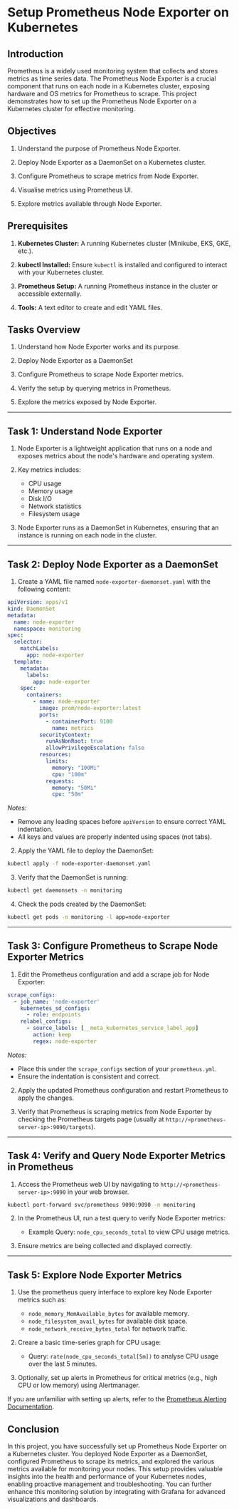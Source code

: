 # Setup Prometheus Node Exporter on Kubernetes

## Introduction

Prometheus is a widely used monitoring system that collects and stores metrics as time series data. The Prometheus Node Exporter is a crucial component that runs on each node in a Kubernetes cluster, exposing hardware and OS metrics for Prometheus to scrape. This project demonstrates how to set up the Prometheus Node Exporter on a Kubernetes cluster for effective monitoring.

## Objectives
1. Understand the purpose of Prometheus Node Exporter.

2. Deploy Node Exporter as a DaemonSet on a Kubernetes cluster.

3. Configure Prometheus to scrape metrics from Node Exporter.

4. Visualise metrics using Prometheus UI.

5. Explore metrics available through Node Exporter.

## Prerequisites

1. **Kubernetes Cluster:** A running Kubernetes cluster (Minikube, EKS, GKE, etc.).

2. **kubectl Installed:** Ensure `kubectl` is installed and configured to interact with your Kubernetes cluster.

3. **Prometheus Setup:** A running Prometheus instance in the cluster or accessible externally.

4. **Tools:** A text editor to create and edit YAML files.

## Tasks Overview

1. Understand how Node Exporter works and its purpose.

2. Deploy Node Exporter as a DaemonSet 

3. Configure Prometheus to scrape Node Exporter metrics.

4. Verify the setup by querying metrics in Prometheus.
5. Explore the metrics exposed by Node Exporter.

---

## Task 1: Understand Node Exporter

1. Node Exporter is a lightweight application that runs on a node and exposes metrics about the node's hardware and operating system.

2. Key metrics includes:

    - CPU usage
    - Memory usage
    - Disk I/O
    - Network statistics
    - Filesystem usage

3. Node Exporter runs as a DaemonSet in Kubernetes, ensuring that an instance is running on each node in the cluster.
---

## Task 2: Deploy Node Exporter as a DaemonSet

1. Create a YAML file named `node-exporter-daemonset.yaml` with the following content:

```yaml
apiVersion: apps/v1
kind: DaemonSet
metadata:
  name: node-exporter
  namespace: monitoring
spec:
  selector:
    matchLabels:
      app: node-exporter
  template:
    metadata:
      labels:
        app: node-exporter
    spec:
      containers:
        - name: node-exporter
          image: prom/node-exporter:latest
          ports:
            - containerPort: 9100
              name: metrics
          securityContext:
            runAsNonRoot: true
            allowPrivilegeEscalation: false
          resources:
            limits:
              memory: "100Mi"
              cpu: "100m"
            requests:
              memory: "50Mi"
              cpu: "50m"
```

*Notes:*
- Remove any leading spaces before `apiVersion` to ensure correct YAML indentation.
- All keys and values are properly indented using spaces (not tabs).

2. Apply the YAML file to deploy the DaemonSet:

```bash
kubectl apply -f node-exporter-daemonset.yaml
```

3. Verify that the DaemonSet is running:

```bash
kubectl get daemonsets -n monitoring
```

4. Check the pods created by the DaemonSet:

```bash
kubectl get pods -n monitoring -l app=node-exporter
```
---
## Task 3: Configure Prometheus to Scrape Node Exporter Metrics

1. Edit the Prometheus configuration and add a scrape job for Node Exporter:

```yaml
scrape_configs:
  - job_name: 'node-exporter'
    kubernetes_sd_configs:
      - role: endpoints
    relabel_configs:
      - source_labels: [__meta_kubernetes_service_label_app]
        action: keep
        regex: node-exporter
```

*Notes:*
- Place this under the `scrape_configs` section of your `prometheus.yml`.
- Ensure the indentation is consistent and correct.

2. Apply the updated Prometheus configuration and restart Prometheus to apply the changes.

3. Verify that Prometheus is scraping metrics from Node Exporter by checking the Prometheus targets page (usually at `http://<prometheus-server-ip>:9090/targets`).
---

## Task 4: Verify and Query Node Exporter Metrics in Prometheus

1. Access the Prometheus web UI by navigating to `http://<prometheus-server-ip>:9090` in your web browser.

```bash
kubectl port-forward svc/prometheus 9090:9090 -n monitoring
```
2. In the Prometheus UI, run a test query to verify Node Exporter metrics:
    - Example Query: `node_cpu_seconds_total` to view CPU usage metrics.

3. Ensure metrics are being collected and displayed correctly.
---

## Task 5: Explore Node Exporter Metrics

1. Use the prometheus query interface to explore key Node Exporter metrics such as:

    - `node_memory_MemAvailable_bytes` for available memory.
    - `node_filesystem_avail_bytes` for available disk space.
    - `node_network_receive_bytes_total` for network traffic.
2. Creare a basic time-series graph for CPU usage:

    - Query: `rate(node_cpu_seconds_total[5m])` to analyse CPU usage over the last 5 minutes.
3. Optionally, set up alerts in Prometheus for critical metrics (e.g., high CPU or low memory) using Alertmanager.

If you are unfamiliar with setting up alerts, refer to the [Prometheus Alerting Documentation](https://prometheus.io/docs/alerting/latest/).

## Conclusion
In this project, you have successfully set up Prometheus Node Exporter on a Kubernetes cluster. You deployed Node Exporter as a DaemonSet, configured Prometheus to scrape its metrics, and explored the various metrics available for monitoring your nodes. This setup provides valuable insights into the health and performance of your Kubernetes nodes, enabling proactive management and troubleshooting. You can further enhance this monitoring solution by integrating with Grafana for advanced visualizations and dashboards.
